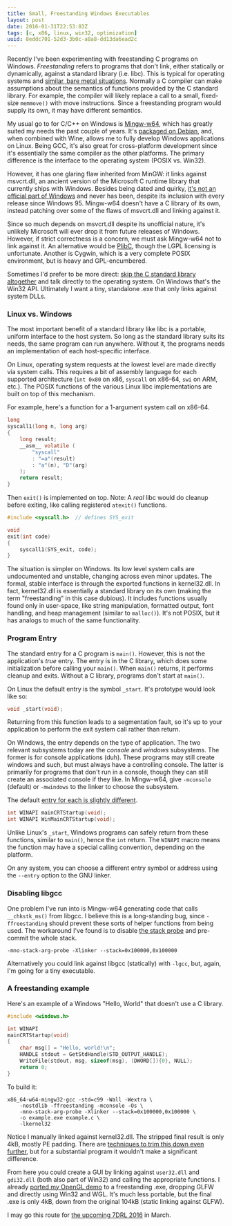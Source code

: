 ```yaml
---
title: Small, Freestanding Windows Executables
layout: post
date: 2016-01-31T22:53:03Z
tags: [c, x86, linux, win32, optimization]
uuid: 8eddc701-52d3-3b0c-a8a8-dd13da6ead2c
---
```


Recently I've been experimenting with freestanding C programs on
Windows. *Freestanding* refers to programs that don't link, either
statically or dynamically, against a standard library (i.e. libc).
This is typical for operating systems and [similar, bare metal
situations][com]. Normally a C compiler can make assumptions about the
semantics of functions provided by the C standard library. For
example, the compiler will likely replace a call to a small,
fixed-size `memmove()` with move instructions. Since a freestanding
program would supply its own, it may have different semantics.

My usual go to for C/C++ on Windows is [Mingw-w64][mingw], which has
greatly suited my needs the past couple of years. It's [packaged on
Debian][deb], and, when combined with Wine, allows me to fully develop
Windows applications on Linux. Being GCC, it's also great for
cross-platform development since it's essentially the same compiler as
the other platforms. The primary difference is the interface to the
operating system (POSIX vs. Win32).

However, it has one glaring flaw inherited from MinGW: it links
against msvcrt.dll, an ancient version of the Microsoft C runtime
library that currently ships with Windows. Besides being dated and
quirky, [it's not an official part of Windows][msvcrt] and never has
been, despite its inclusion with every release since Windows 95.
Mingw-w64 doesn't have a C library of its own, instead patching over
some of the flaws of msvcrt.dll and linking against it.

Since so much depends on msvcrt.dll despite its unofficial nature,
it's unlikely Microsoft will ever drop it from future releases of
Windows. However, if strict correctness is a concern, we must ask
Mingw-w64 not to link against it. An alternative would be
[PlibC][plibc], though the LGPL licensing is unfortunate. Another is
Cygwin, which is a very complete POSIX environment, but is heavy and
GPL-encumbered.

Sometimes I'd prefer to be more direct: [skip the C standard library
altogether][hh] and talk directly to the operating system. On Windows
that's the Win32 API. Ultimately I want a tiny, standalone .exe that only
links against system DLLs.

### Linux vs. Windows

The most important benefit of a standard library like libc is a
portable, uniform interface to the host system. So long as the
standard library suits its needs, the same program can run anywhere.
Without it, the programs needs an implementation of each
host-specific interface.

On Linux, operating system requests at the lowest level are made
directly via system calls. This requires a bit of assembly language
for each supported architecture (`int 0x80` on x86, `syscall` on
x86-64, `swi` on ARM, etc.). The POSIX functions of the various Linux
libc implementations are built on top of this mechanism.

For example, here's a function for a 1-argument system call on x86-64.

~~~c
long
syscall1(long n, long arg)
{
    long result;
    __asm__ volatile (
        "syscall"
        : "=a"(result)
        : "a"(n), "D"(arg)
    );
    return result;
}
~~~

Then `exit()` is implemented on top. Note: A *real* libc would do
cleanup before exiting, like calling registered `atexit()` functions.

~~~c
#include <syscall.h>  // defines SYS_exit

void
exit(int code)
{
    syscall1(SYS_exit, code);
}
~~~

The situation is simpler on Windows. Its low level system calls are
undocumented and unstable, changing across even minor updates. The
formal, stable interface is through the exported functions in
kernel32.dll. In fact, kernel32.dll is essentially a standard library
on its own (making the term "freestanding" in this case dubious). It
includes functions usually found only in user-space, like string
manipulation, formatted output, font handling, and heap management
(similar to `malloc()`). It's not POSIX, but it has analogs to much of
the same functionality.

### Program Entry

The standard entry for a C program is `main()`. However, this is not
the application's *true* entry. The entry is in the C library, which
does some initialization before calling your `main()`. When `main()`
returns, it performs cleanup and exits. Without a C library, programs
don't start at `main()`.

On Linux the default entry is the symbol `_start`. It's prototype
would look like so:

~~~c
void _start(void);
~~~

Returning from this function leads to a segmentation fault, so it's up
to your application to perform the exit system call rather than
return.

On Windows, the entry depends on the type of application. The two
relevant subsystems today are the *console* and *windows* subsystems.
The former is for console applications (duh). These programs may still
create windows and such, but must always have a controlling console.
The latter is primarily for programs that don't run in a console,
though they can still create an associated console if they like. In
Mingw-w64, give `-mconsole` (default) or `-mwindows` to the linker to
choose the subsystem.

The default [entry for each is slightly different][entry].

~~~c
int WINAPI mainCRTStartup(void);
int WINAPI WinMainCRTStartup(void);
~~~

Unlike Linux's `_start`, Windows programs can safely return from these
functions, similar to `main()`, hence the `int` return. The `WINAPI`
macro means the function may have a special calling convention,
depending on the platform.

On any system, you can choose a different entry symbol or address
using the `--entry` option to the GNU linker.

### Disabling libgcc

One problem I've run into is Mingw-w64 generating code that calls
`__chkstk_ms()` from libgcc. I believe this is a long-standing bug,
since `-ffreestanding` should prevent these sorts of helper functions
from being used. The workaround I've found is to disable [the stack
probe][probe] and pre-commit the whole stack.

    -mno-stack-arg-probe -Xlinker --stack=0x100000,0x100000

Alternatively you could link against libgcc (statically) with `-lgcc`,
but, again, I'm going for a tiny executable.

### A freestanding example

Here's an example of a Windows "Hello, World" that doesn't use a C
library.

~~~c
#include <windows.h>

int WINAPI
mainCRTStartup(void)
{
    char msg[] = "Hello, world!\n";
    HANDLE stdout = GetStdHandle(STD_OUTPUT_HANDLE);
    WriteFile(stdout, msg, sizeof(msg), (DWORD[]){0}, NULL);
    return 0;
}
~~~

To build it:

    x86_64-w64-mingw32-gcc -std=c99 -Wall -Wextra \
        -nostdlib -ffreestanding -mconsole -Os \
        -mno-stack-arg-probe -Xlinker --stack=0x100000,0x100000 \
        -o example.exe example.c \
        -lkernel32

Notice I manually linked against kernel32.dll. The stripped final
result is only 4kB, mostly PE padding. There are [techniques to trim
this down even further][small], but for a substantial program it
wouldn't make a significant difference.

From here you could create a GUI by linking against `user32.dll` and
`gdi32.dll` (both also part of Win32) and calling the appropriate
functions. I already [ported my OpenGL demo][opengl] to a freestanding
.exe, dropping GLFW and directly using Win32 and WGL. It's much less
portable, but the final .exe is only 4kB, down from the original 104kB
(static linking against GLFW).

I may go this route for [the upcoming 7DRL 2016][7drl] in March.


[com]: /blog/2014/12/09/
[mingw]: http://mingw-w64.org/
[deb]: https://packages.debian.org/search?keywords=mingw-w64
[msvcrt]: https://blogs.msdn.microsoft.com/oldnewthing/20140411-00/?p=1273
[plibc]: http://plibc.sourceforge.net/
[entry]: https://msdn.microsoft.com/en-us/library/f9t8842e.aspx
[small]: http://www.phreedom.org/research/tinype/
[opengl]: /blog/2015/06/06/
[7drl]: http://7drl.org/2016/01/13/7drl-2016-announced-for-5-13-march/
[hh]: https://hero.handmade.network/forums/code-discussion/t/94-guide_-_how_to_avoid_c_c++_runtime_on_windows
[probe]: https://metricpanda.com/rival-fortress-update-45-dealing-with-__chkstk-__chkstk_ms-when-cross-compiling-for-windows/
